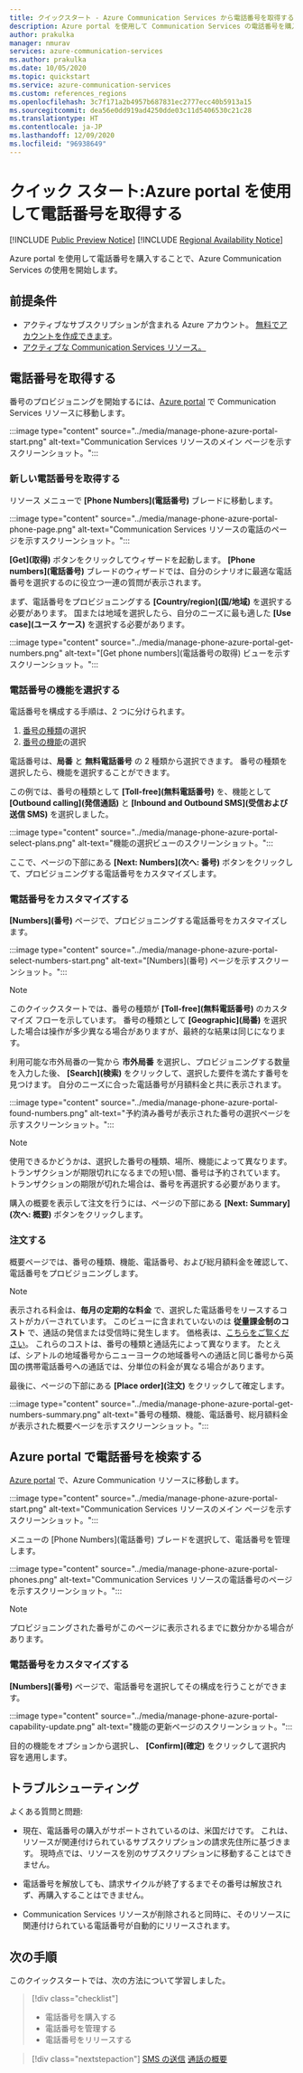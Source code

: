 ```yaml
---
title: クイックスタート - Azure Communication Services から電話番号を取得する
description: Azure portal を使用して Communication Services の電話番号を購入する方法について説明します。
author: prakulka
manager: nmurav
services: azure-communication-services
ms.author: prakulka
ms.date: 10/05/2020
ms.topic: quickstart
ms.service: azure-communication-services
ms.custom: references_regions
ms.openlocfilehash: 3c7f171a2b4957b687831ec2777ecc40b5913a15
ms.sourcegitcommit: dea56e0dd919ad4250dde03c11d5406530c21c28
ms.translationtype: HT
ms.contentlocale: ja-JP
ms.lasthandoff: 12/09/2020
ms.locfileid: "96938649"
---
```

# <a name="quickstart-get-a-phone-number-using-the-azure-portal"></a>クイック スタート:Azure portal を使用して電話番号を取得する

[!INCLUDE [Public Preview Notice](../../includes/public-preview-include.md)]
[!INCLUDE [Regional Availability Notice](../../includes/regional-availability-include.md)]

Azure portal を使用して電話番号を購入することで、Azure Communication Services の使用を開始します。

## <a name="prerequisites"></a>前提条件

- アクティブなサブスクリプションが含まれる Azure アカウント。 [無料でアカウントを作成できます](https://azure.microsoft.com/free/?WT.mc_id=A261C142F)。
- [アクティブな Communication Services リソース。](../create-communication-resource.md)

## <a name="get-a-phone-number"></a>電話番号を取得する

番号のプロビジョニングを開始するには、[Azure portal](https://portal.azure.com) で Communication Services リソースに移動します。

:::image type="content" source="../media/manage-phone-azure-portal-start.png" alt-text="Communication Services リソースのメイン ページを示すスクリーンショット。":::

### <a name="getting-new-phone-numbers"></a>新しい電話番号を取得する

リソース メニューで **[Phone Numbers]\(電話番号\)** ブレードに移動します。

:::image type="content" source="../media/manage-phone-azure-portal-phone-page.png" alt-text="Communication Services リソースの電話のページを示すスクリーンショット。":::

**[Get]\(取得\)** ボタンをクリックしてウィザードを起動します。 **[Phone numbers]\(電話番号\)** ブレードのウィザードでは、自分のシナリオに最適な電話番号を選択するのに役立つ一連の質問が表示されます。 

まず、電話番号をプロビジョニングする **[Country/region]\(国/地域\)** を選択する必要があります。 国または地域を選択したら、自分のニーズに最も適した **[Use case]\(ユース ケース\)** を選択する必要があります。 

:::image type="content" source="../media/manage-phone-azure-portal-get-numbers.png" alt-text="[Get phone numbers]\(電話番号の取得\) ビューを示すスクリーンショット。":::

### <a name="select-your-phone-number-features"></a>電話番号の機能を選択する

電話番号を構成する手順は、2 つに分けられます。 

1. [番号の種類](../../concepts/telephony-sms/plan-solution.md#phone-number-types-in-azure-communication-services)の選択
2. [番号の機能](../../concepts/telephony-sms/plan-solution.md#phone-number-features-in-azure-communication-services)の選択

電話番号は、**局番** と **無料電話番号** の 2 種類から選択できます。 番号の種類を選択したら、機能を選択することができます。

この例では、番号の種類として **[Toll-free]\(無料電話番号\)** を、機能として **[Outbound calling]\(発信通話\)** と **[Inbound and Outbound SMS]\(受信および送信 SMS\)** を選択しました。

:::image type="content" source="../media/manage-phone-azure-portal-select-plans.png" alt-text="機能の選択ビューのスクリーンショット。":::

ここで、ページの下部にある **[Next: Numbers]\(次へ: 番号\)** ボタンをクリックして、プロビジョニングする電話番号をカスタマイズします。

### <a name="customizing-phone-numbers"></a>電話番号をカスタマイズする

**[Numbers]\(番号\)** ページで、プロビジョニングする電話番号をカスタマイズします。

:::image type="content" source="../media/manage-phone-azure-portal-select-numbers-start.png" alt-text="[Numbers]\(番号\) ページを示すスクリーンショット。":::

> [!NOTE]
> このクイックスタートでは、番号の種類が **[Toll-free]\(無料電話番号\)** のカスタマイズ フローを示しています。 番号の種類として **[Geographic]\(局番\)** を選択した場合は操作が多少異なる場合がありますが、最終的な結果は同じになります。

利用可能な市外局番の一覧から **市外局番** を選択し、プロビジョニングする数量を入力した後、 **[Search]\(検索\)** をクリックして、選択した要件を満たす番号を見つけます。 自分のニーズに合った電話番号が月額料金と共に表示されます。

:::image type="content" source="../media/manage-phone-azure-portal-found-numbers.png" alt-text="予約済み番号が表示された番号の選択ページを示すスクリーンショット。":::

> [!NOTE]
> 使用できるかどうかは、選択した番号の種類、場所、機能によって異なります。
> トランザクションが期限切れになるまでの短い間、番号は予約されています。 トランザクションの期限が切れた場合は、番号を再選択する必要があります。

購入の概要を表示して注文を行うには、ページの下部にある **[Next: Summary]\(次へ: 概要\)** ボタンをクリックします。

### <a name="place-order"></a>注文する

概要ページでは、番号の種類、機能、電話番号、および総月額料金を確認して、電話番号をプロビジョニングします。

> [!NOTE]
> 表示される料金は、**毎月の定期的な料金** で、選択した電話番号をリースするコストがカバーされています。 このビューに含まれていないのは **従量課金制のコスト** で、通話の発信または受信時に発生します。 価格表は、[こちらをご覧ください](../../concepts/pricing.md)。 これらのコストは、番号の種類と通話先によって異なります。 たとえば、シアトルの地域番号からニューヨークの地域番号への通話と同じ番号から英国の携帯電話番号への通話では、分単位の料金が異なる場合があります。

最後に、ページの下部にある **[Place order]\(注文\)** をクリックして確定します。

:::image type="content" source="../media/manage-phone-azure-portal-get-numbers-summary.png" alt-text="番号の種類、機能、電話番号、総月額料金が表示された概要ページを示すスクリーンショット。":::

## <a name="find-your-phone-numbers-on-the-azure-portal"></a>Azure portal で電話番号を検索する

[Azure portal](https://portal.azure.com) で、Azure Communication リソースに移動します。

:::image type="content" source="../media/manage-phone-azure-portal-start.png" alt-text="Communication Services リソースのメイン ページを示すスクリーンショット。":::

メニューの [Phone Numbers]\(電話番号\) ブレードを選択して、電話番号を管理します。

:::image type="content" source="../media/manage-phone-azure-portal-phones.png" alt-text="Communication Services リソースの電話番号のページを示すスクリーンショット。":::

> [!NOTE]
> プロビジョニングされた番号がこのページに表示されるまでに数分かかる場合があります。


### <a name="customizing-phone-numbers"></a>電話番号をカスタマイズする

**[Numbers]\(番号\)** ページで、電話番号を選択してその構成を行うことができます。

:::image type="content" source="../media/manage-phone-azure-portal-capability-update.png" alt-text="機能の更新ページのスクリーンショット。":::

目的の機能をオプションから選択し、 **[Confirm]\(確定\)** をクリックして選択内容を適用します。

## <a name="troubleshooting"></a>トラブルシューティング

よくある質問と問題:

- 現在、電話番号の購入がサポートされているのは、米国だけです。 これは、リソースが関連付けられているサブスクリプションの請求先住所に基づきます。 現時点では、リソースを別のサブスクリプションに移動することはできません。

- 電話番号を解放しても、請求サイクルが終了するまでその番号は解放されず、再購入することはできません。

- Communication Services リソースが削除されると同時に、そのリソースに関連付けられている電話番号が自動的にリリースされます。

## <a name="next-steps"></a>次の手順

このクイックスタートでは、次の方法について学習しました。

> [!div class="checklist"]
> * 電話番号を購入する
> * 電話番号を管理する
> * 電話番号をリリースする

> [!div class="nextstepaction"]
> [SMS の送信](../telephony-sms/send.md)
> [通話の概要](../voice-video-calling/getting-started-with-calling.md)
